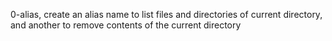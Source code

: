 0-alias, create an alias name to list files and directories of current directory, and another to remove contents of the current directory
